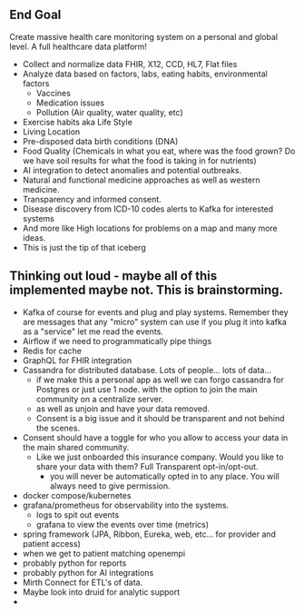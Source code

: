 ## End Goal
Create massive health care monitoring system on a personal and global level. A full healthcare data platform!
- Collect and normalize data FHIR, X12, CCD, HL7, Flat files
- Analyze data based on factors, labs, eating habits, environmental factors
    - Vaccines
    - Medication issues
    - Pollution (Air quality, water quality, etc)
- Exercise habits aka Life Style
- Living Location
- Pre-disposed data birth conditions (DNA)
- Food Quality (Chemicals in what you eat, where was the food grown? Do we have soil results for what the food is taking in for nutrients)
- AI integration to detect anomalies and potential outbreaks.
- Natural and functional medicine approaches as well as western medicine.
- Transparency and informed consent.
- Disease discovery from ICD-10 codes alerts to Kafka for interested systems
- And more like High locations for problems on a map and many more ideas.
- This is just the tip of that iceberg 


## Thinking out loud - maybe all of this implemented maybe not. This is brainstorming.
- Kafka of course for events and plug and play systems. Remember they are messages that any "micro" system can use if
  you plug it into kafka as a "service" let me read the events.
- Airflow if we need to programmatically pipe things
- Redis for cache
- GraphQL for FHIR integration
- Cassandra for distributed database. Lots of people... lots of data... 
  - if we make this a personal app as well we can forgo cassandra for Postgres or just use 1 node. with the option to join the main community on a centralize server. 
  - as well as unjoin and have your data removed. 
  - Consent is a big issue and it should be transparent and not behind the scenes.
- Consent should have a toggle for who you allow to access your data in the main shared community.
  - Like we just onboarded this insurance company. Would you like to share your data with them? Full Transparent opt-in/opt-out. 
    - you will never be automatically opted in to any place. You will always need to give permission.
- docker compose/kubernetes
- grafana/prometheus for observability into the systems. 
  - logs to spit out events
  - grafana to view the events over time (metrics)
- spring framework (JPA, Ribbon, Eureka, web, etc... for provider and patient access)
- when we get to patient matching openempi
- probably python for reports
- probably python for AI integrations
- Mirth Connect for ETL's of data.
- Maybe look into druid for analytic support
- 
